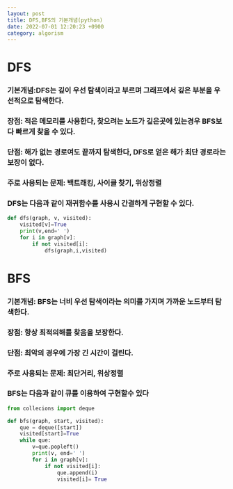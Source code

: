 ```yaml
---
layout: post
title: DFS,BFS의 기본개념(python)
date: 2022-07-01 12:20:23 +0900
category: algorism
---
```


# DFS
### 기본개념:DFS는 깊이 우선 탐색이라고 부르며 그래프에서 깊은 부분을 우선적으로 탐색한다.
### 장점: 적은 메모리를 사용한다, 찾으려는 노드가 깊은곳에 있는경우 BFS보다 빠르게 찾을 수 있다.
### 단점: 해가 없는 경로여도 끝까지 탐색한다, DFS로 얻은 해가 최단 경로라는 보장이 없다.
### 주로 사용되는 문제: 백트래킹, 사이클 찾기, 위상정렬
### DFS는 다음과 같이 재귀함수를 사용시 간결하게 구현할 수 있다.
```python
def dfs(graph, v, visited):
    visited[v]=True
    print(v,end=' ')
    for i in graph[v]:
        if not visited[i]:
            dfs(graph,i,visited)
```

# BFS
### 기본개념: BFS는 너비 우선 탐색이라는 의미를 가지며 가까운 노드부터 탐색한다.
### 장점: 항상 최적의해를 찾음을 보장한다.
### 단점: 최악의 경우에 가장 긴 시간이 걸린다.
### 주로 사용되는 문제: 최단거리, 위상정렬
### BFS는 다음과 같이 큐를 이용하여 구현할수 있다
```python
from collecions import deque 

def bfs(graph, start, visited):
    que = deque([start])
    visited[start]=True
    while que:
        v=que.popleft()
        print(v, end=' ')
        for i in graph[v]:
            if not visited[i]:
                que.append(i)
                visited[i]= True 
```
